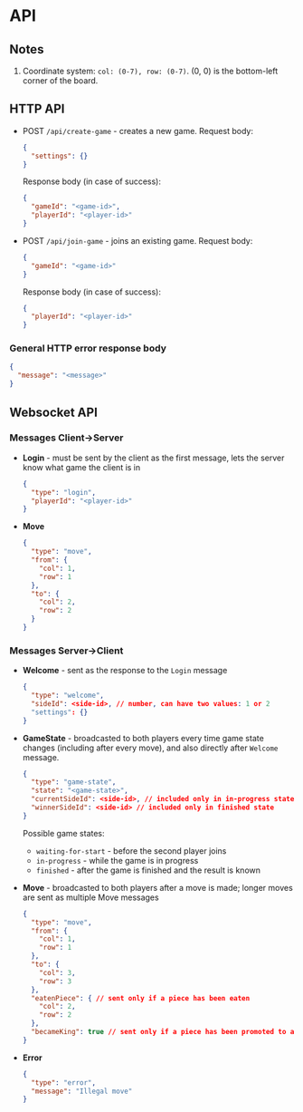 # API

## Notes
1. Coordinate system: `col: (0-7), row: (0-7)`.
   (0, 0) is the bottom-left corner of the board.

## HTTP API

- POST `/api/create-game` - creates a new game.
  Request body:
  ```json
  {
    "settings": {}
  }
  ```
  Response body (in case of success):
  ```json
  {
    "gameId": "<game-id>",
    "playerId": "<player-id>"
  }
  ```

- POST `/api/join-game` - joins an existing game.
  Request body:
  ```json
  {
    "gameId": "<game-id>"
  }
  ```
  Response body (in case of success):
  ```json
  {
    "playerId": "<player-id>"
  }
  ```
  
### General HTTP error response body
```json
{
  "message": "<message>"
}
```

## Websocket API

### Messages Client->Server

- **Login** - must be sent by the client as the first message, lets the server know what game the client is in
  ```json
  {
    "type": "login",
    "playerId": "<player-id>"
  }
  ```

- **Move**
  ```json
  {
    "type": "move",
    "from": {
      "col": 1,
      "row": 1
    },
    "to": {
      "col": 2,
      "row": 2
    }
  }
  ```

### Messages Server->Client

- **Welcome** - sent as the response to the `Login` message
  ```json
  {
    "type": "welcome",
    "sideId": <side-id>, // number, can have two values: 1 or 2
    "settings": {}
  }
  ```

- **GameState** - broadcasted to both players every time game state changes (including after every move),
  and also directly after `Welcome` message.
  ```json
  {
    "type": "game-state",
    "state": "<game-state>",
    "currentSideId": <side-id>, // included only in in-progress state
    "winnerSideId": <side-id> // included only in finished state
  }
  ```
  Possible game states:
  - `waiting-for-start` - before the second player joins
  - `in-progress` - while the game is in progress
  - `finished` - after the game is finished and the result is known


- **Move** - broadcasted to both players after a move is made;
  longer moves are sent as multiple Move messages
  ```json
  {
    "type": "move",
    "from": {
      "col": 1,
      "row": 1
    },
    "to": {
      "col": 3,
      "row": 3
    },
    "eatenPiece": { // sent only if a piece has been eaten
      "col": 2,
      "row": 2
    },
    "becameKing": true // sent only if a piece has been promoted to a king
  }
  ```

- **Error**
  ```json
  {
    "type": "error",
    "message": "Illegal move"
  }
  ```
